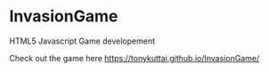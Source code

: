 # InvasionGame
HTML5 Javascript Game developement


Check out the game here https://tonykuttai.github.io/InvasionGame/
